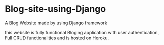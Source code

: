 # Blog-site-using-Django
A Blog Website made by using Django framework

this website is fully functional Bloging application with user authentication, Full CRUD functionalities and is hosted on Heroku. 
